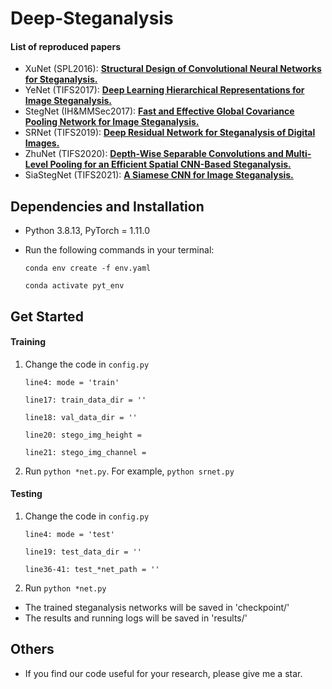 # Deep-Steganalysis

#### List of reproduced papers
- XuNet (SPL2016): [**Structural Design of Convolutional Neural Networks for Steganalysis.**](https://ieeexplore.ieee.org/abstract/document/7444146) 
- YeNet (TIFS2017): [**Deep Learning Hierarchical Representations for Image Steganalysis.**](https://ieeexplore.ieee.org/abstract/document/7937836)
- StegNet (IH&MMSec2017): [**Fast and Effective Global Covariance Pooling Network for Image Steganalysis.**](https://dl.acm.org/doi/abs/10.1145/3335203.3335739)
- SRNet (TIFS2019): [**Deep Residual Network for Steganalysis of Digital Images.**](https://ieeexplore.ieee.org/abstract/document/8470101)
- ZhuNet (TIFS2020): [**Depth-Wise Separable Convolutions and Multi-Level Pooling for an Efficient Spatial CNN-Based Steganalysis.**](https://ieeexplore.ieee.org/abstract/document/8809687)
- SiaStegNet (TIFS2021): [**A Siamese CNN for Image Steganalysis.**](https://ieeexplore.ieee.org/document/9153041)

## Dependencies and Installation
- Python 3.8.13, PyTorch = 1.11.0
- Run the following commands in your terminal:

  `conda env create -f env.yaml`  

  `conda activate pyt_env`


## Get Started
#### Training
1. Change the code in `config.py`

    `line4: mode = 'train'`
   
    `line17: train_data_dir = ''`
   
    `line18: val_data_dir = ''`

    `line20: stego_img_height = `
   
    `line21: stego_img_channel = `

3. Run `python *net.py`. For example, `python srnet.py`

#### Testing
1. Change the code in `config.py`

    `line4: mode = 'test' `

    `line19: test_data_dir = ''`
  
    `line36-41: test_*net_path = ''`

3. Run `python *net.py`

- The trained steganalysis networks will be saved in 'checkpoint/'
- The results and running logs will be saved in 'results/'
 
## Others
- If you find our code useful for your research, please give me a star.


